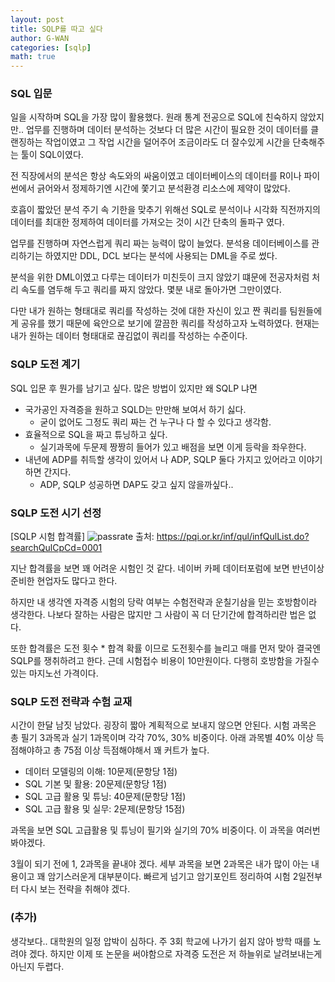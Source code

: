 ```yaml
---
layout: post
title: SQLP를 따고 싶다
author: G-WAN
categories: [sqlp]
math: true
---
```





### SQL 입문
일을 시작하며 SQL을 가장 많이 활용했다.
원래 통계 전공으로 SQL에 친숙하지 않았지만..
업무를 진행하며 데이터 분석하는 것보다 더 많은 시간이 필요한 것이 데이터를 클랜징하는 작업이였고
그 작업 시간을 덜어주어 조금이라도 더 잘수있게 시간을 단축해주는 툴이 SQL이였다.

전 직장에서의 분석은 항상 속도와의 싸움이였고
데이터베이스의 데이터를 R이나 파이썬에서 긁어와서 정제하기엔
시간에 쫓기고 분석환경 리소스에 제약이 많았다.

호흡이 짧았던 분석 주기 속 기한을 맞추기 위해선
SQL로 분석이나 시각화 직전까지의 데이터를 최대한 정제하여 데이터를 가져오는 것이 시간 단축의 돌파구 였다.

업무를 진행하며 자연스럽게 쿼리 짜는 능력이 많이 늘었다.
분석용 데이터베이스를 관리하기는 하였지만 DDL, DCL 보다는 분석에 사용되는 DML을 주로 썼다.

분석을 위한 DML이였고 다루는 데이터가 미친듯이 크지 않았기 떄문에 
전공자처럼 처리 속도를 염두해 두고 쿼리를 짜지 않았다. 몇분 내로 돌아가면 그만이였다.

다만 내가 원하는 형태대로 쿼리를 작성하는 것에 대한 자신이 있고
짠 쿼리를 팀원들에게 공유를 했기 때문에 육안으로 보기에 깔끔한 쿼리를 작성하고자 노력하였다.
현재는 내가 원하는 데이터 형태대로 끊김없이 쿼리를 작성하는 수준이다.



### SQLP 도전 계기
SQL 입문 후 뭔가를 남기고 싶다.
많은 방법이 있지만 왜 SQLP 냐면
- 국가공인 자격증을 원하고 SQLD는 만만해 보여서 하기 싫다.
    - 굳이 없어도 그정도 쿼리 짜는 건 누구나 다 할 수 있다고 생각함.
- 효율적으로 SQL을 짜고 튜닝하고 싶다.
    - 실기과목에 두문제 짱짱히 들어가 있고 배점을 보면 이게 등락을 좌우한다.
- 내년에 ADP를 취득할 생각이 있어서 나 ADP, SQLP 둘다 가지고 있어라고 이야기하면 간지다.
    - ADP, SQLP 성공하면 DAP도 갖고 싶지 않을까싶다..



### SQLP 도전 시기 선정
[SQLP 시험 합격률]
![passrate](/img/sqlp-2023-02-22-1.png)
출처: https://pqi.or.kr/inf/qul/infQulList.do?searchQulCpCd=0001

지난 합격률을 보면 꽤 어려운 시험인 것 같다.
네이버 카페 데이터포럼에 보면 반년이상 준비한 현업자도 많다고 한다.

하지만 내 생각엔 자격증 시험의 당락 여부는 수험전략과 운칠기삼을 믿는 호방함이라 생각한다.
나보다 잘하는 사람은 많지만 그 사람이 꼭 더 단기간에 합격하리란 법은 없다.

또한 합격률은 도전 횟수 * 합격 확률 이므로 도전횟수를 늘리고 매를 먼저 맞아 결국엔 SQLP를 쟁취하려고 한다.
근데 시험접수 비용이 10만원이다. 다행히 호방함을 가질수있는 마지노선 가격이다.



### SQLP 도전 전략과 수험 교재
시간이 한달 남짓 남았다. 굉장히 짧아 계획적으로 보내지 않으면 안된다.
시험 과목은 총 필기 3과목과 실기 1과목이며 각각 70%, 30% 비중이다.
아래 과목별 40% 이상 득점해야하고 총 75점 이상 득점해야해서 꽤 커트가 높다.

- 데이터 모델링의 이해: 10문제(문항당 1점)
- SQL 기본 및 활용: 20문제(문항당 1점)
- SQL 고급 활용 및 튜닝: 40문제(문항당 1점)
- SQL 고급 활용 및 실무: 2문제(문항당 15점)

과목을 보면 SQL 고급활용 및 튜닝이 필기와 실기의 70% 비중이다.
이 과목을 여러번 봐야겠다.

3월이 되기 전에 1, 2과목을 끝내야 겠다.
세부 과목을 보면 2과목은 내가 많이 아는 내용이고 꽤 암기스러운게 대부분이다.
빠르게 넘기고 암기포인트 정리하여 시험 2일전부터 다시 보는 전략을 취해야 겠다.




### (추가)
생각보다.. 대학원의 일정 압박이 심하다.
주 3회 학교에 나가기 쉽지 않아 방학 때를 노려야 겠다.
하지만 이제 또 논문을 써야함으로 자격증 도전은 저 하늘위로 날려보내는게 아닌지 두렵다.

